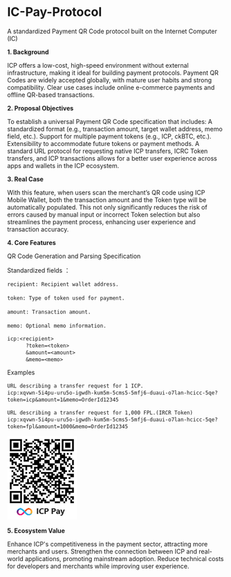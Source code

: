 # IC-Pay-Protocol
A standardized Payment QR Code protocol built on the Internet Computer (IC)

**1. Background**
   
ICP offers a low-cost, high-speed environment without external infrastructure, making it ideal for building payment protocols.
Payment QR Codes are widely accepted globally, with mature user habits and strong compatibility.
Clear use cases include online e-commerce payments and offline QR-based transactions.

**2. Proposal Objectives**
   
To establish a universal Payment QR Code specification that includes:
A standardized format (e.g., transaction amount, target wallet address, memo field, etc.).
Support for multiple payment tokens (e.g., ICP, ckBTC, etc.).
Extensibility to accommodate future tokens or payment methods.
A standard URL protocol for requesting native ICP transfers, ICRC Token transfers, and ICP transactions allows for a better user experience across apps and wallets in the ICP ecosystem.

**3. Real Case**

With this feature, when users scan the merchant’s QR code using ICP Mobile Wallet, both the transaction amount and the Token type will be automatically populated. This not only significantly reduces the risk of errors caused by manual input or incorrect Token selection but also streamlines the payment process, enhancing user experience and transaction accuracy.

**4. Core Features**
   
QR Code Generation and Parsing Specification

Standardized fields ：
```
recipient: Recipient wallet address.

token: Type of token used for payment.

amount: Transaction amount.

memo: Optional memo information.
```

```vb.net
icp:<recipient>
      ?token=<token>
      &amount=<amount>
      &memo=<memo>
```

Examples
```vb.net
URL describing a transfer request for 1 ICP.
icp:xqvwn-5i4pu-uru5o-igwdh-kum5m-5cms5-5mfj6-duaui-o7lan-hcicc-5qe?token=icp&amount=1&memo=OrderId12345
```

```vb.net
URL describing a transfer request for 1,000 FPL.(IRCR Token)
icp:xqvwn-5i4pu-uru5o-igwdh-kum5m-5cms5-5mfj6-duaui-o7lan-hcicc-5qe?token=fpl&amount=1000&memo=OrderId12345
```

![本地图片](https://github.com/LEEKOHCHING/ICP-Pay-Protocol/blob/main/icppay.png)

**5. Ecosystem Value**
   
Enhance ICP's competitiveness in the payment sector, attracting more merchants and users.
Strengthen the connection between ICP and real-world applications, promoting mainstream adoption.
Reduce technical costs for developers and merchants while improving user experience.


